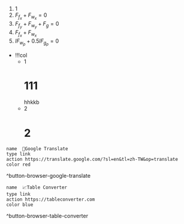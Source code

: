 1. 1
2. $F_{f_x}+F_{w_x}=0$
3. $F_{f_y}+F_{w_y}+F_g=0$
2. $F_{f_x}+F_{w_x}$
4. $lF_{w_p}+0.5lF_{g_p}=0$

- !!!col
	- 1
	  # 111
	  hhkkb
	- 2
	  # 2

```button
name  🌳Google Translate
type link
action https://translate.google.com/?sl=en&tl=zh-TW&op=translate
color red
```
^button-browser-google-translate

```button
name  📈Table Converter
type link
action https://tableconverter.com
color blue
```
^button-browser-table-converter

